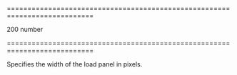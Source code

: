 <!--**
/*-------------------------------------------
    Auto-generated file. Do not modify.
-------------------------------------------

**-->
===========================================================================
<!--default-->200<!--/default-->
<!--type-->number<!--/type-->
===========================================================================

<!--shortDescription-->
Specifies the width of the load panel in pixels.
<!--/shortDescription-->

<!--fullDescription-->

<!--/fullDescription-->